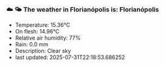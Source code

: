 ### ☁️ 🌤️  The weather in Florianópolis is: Florianópolis

- Temperature: 15.36°C
- On flesh: 14.96°C
- Relative air humidity: 77%
- Rain: 0.0 mm
- Description: Clear sky
- last updated: 2025-07-31T22:18:53.686252
